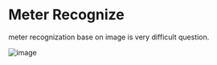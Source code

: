 # Meter Recognize

meter recognization base on image  is very difficult question.

![image](dial_demo.gif "Demo")

